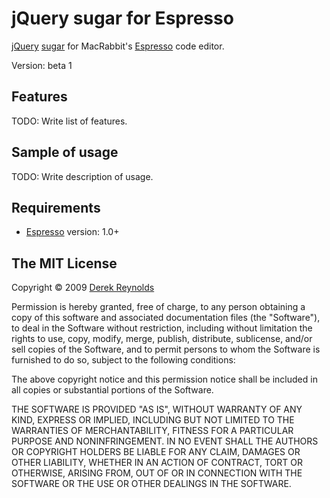 # jQuery sugar for Espresso  #

[jQuery](http://jquery.com/) [sugar](http://macrabbit.com/espresso/extend/) for MacRabbit's [Espresso](http://macrabbit.com/espresso/) code editor.

Version: beta 1



## Features ##

TODO: Write list of features.


## Sample of usage ##

TODO: Write description of usage.



## Requirements ##

* [Espresso](http://macrabbit.com/espresso/) version: 1.0+




## The MIT License ##

Copyright © 2009 [Derek Reynolds](https://github.com/derekr)

Permission is hereby granted, free of charge, to any person obtaining a copy
of this software and associated documentation files (the "Software"), to deal
in the Software without restriction, including without limitation the rights
to use, copy, modify, merge, publish, distribute, sublicense, and/or sell
copies of the Software, and to permit persons to whom the Software is
furnished to do so, subject to the following conditions:

The above copyright notice and this permission notice shall be included in
all copies or substantial portions of the Software.

THE SOFTWARE IS PROVIDED "AS IS", WITHOUT WARRANTY OF ANY KIND, EXPRESS OR
IMPLIED, INCLUDING BUT NOT LIMITED TO THE WARRANTIES OF MERCHANTABILITY,
FITNESS FOR A PARTICULAR PURPOSE AND NONINFRINGEMENT. IN NO EVENT SHALL THE
AUTHORS OR COPYRIGHT HOLDERS BE LIABLE FOR ANY CLAIM, DAMAGES OR OTHER
LIABILITY, WHETHER IN AN ACTION OF CONTRACT, TORT OR OTHERWISE, ARISING FROM,
OUT OF OR IN CONNECTION WITH THE SOFTWARE OR THE USE OR OTHER DEALINGS IN
THE SOFTWARE.
